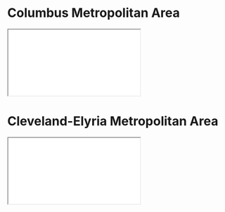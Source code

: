 # Columbus Metropolitan Area

<iframe src="zsiegel92.github.io/web_visualizations/map_metro_county_city_columbus.html",title="columbus Metropolitan Area Map"> </iframe>

# Cleveland-Elyria Metropolitan Area

<iframe src="zsiegel92.github.io/web_visualizations/map_metro_county_city_cleveland.html",title="Cleveland-Elyria Metropolitan Area Map"> </iframe>
